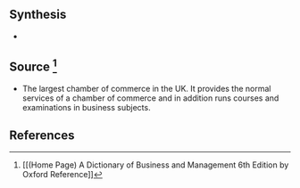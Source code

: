 ## Synthesis
- 
## Source [^1]
- The largest chamber of commerce in the UK. It provides the normal services of a chamber of commerce and in addition runs courses and examinations in business subjects.
## References

[^1]: [[(Home Page) A Dictionary of Business and Management 6th Edition by Oxford Reference]]